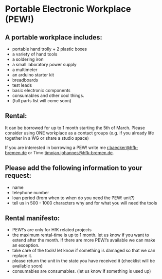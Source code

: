# Portable Electronic Workplace (PEW!)

## A portable workplace includes:
- portable hand trolly + 2 plastic boxes
- a variety of hand tools
- a soldering iron
- a small laboratory power supply
- a multimeter
- an arduino starter kit
- breadboards
- test leads
- basic electronic components
- consumables and other cool things.
- (full parts list will come soon)

## Rental:
It can be borrowed for up to 1 month starting the 5th of March. Please consider using ONE workplace as a contact groups (e.g. if you already life together in a WG or share a studio space)

If you are interested in borrowing a PEW! write me <r.baecker@hfk-bremen.de> or Timo <timojan.johannes@hfk-bremen.de>.


## Please add the following information to your request:
- name
- telephone number 
- loan period (from when to when do you need the PEW! unit?)
- tell us in 500 - 1000 characters why and for what you will need the tools

## Rental manifesto:
- PEW!’s are only for HfK related projects
- the maximum rental-time is up to 1 month. let us know if you want to extend after the month. If there are more PEW!’s available we can make an exception.
- take care of the tools! let know if something is damaged so that we can replace it.
- please return the unit in the state you have received it (checklist will be available soon)
- consumables are consumables. (let us know if something is used up)

